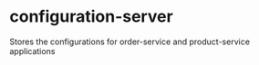 # configuration-server
Stores the configurations for order-service and product-service applications 
